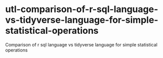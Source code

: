 # utl-comparison-of-r-sql-language-vs-tidyverse-language-for-simple-statistical-operations
Comparison of r sql language vs tidyverse language for simple statistical operations 
